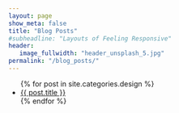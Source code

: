 ```yaml
---
layout: page
show_meta: false
title: "Blog Posts"
#subheadline: "Layouts of Feeling Responsive"
header:
   image_fullwidth: "header_unsplash_5.jpg"
permalink: "/blog_posts/"
---
```

<ul>
    {% for post in site.categories.design %}
    <li><a href="{{ site.url }}{{ site.baseurl }}{{ post.url }}">{{ post.title }}</a></li>
    {% endfor %}
</ul>